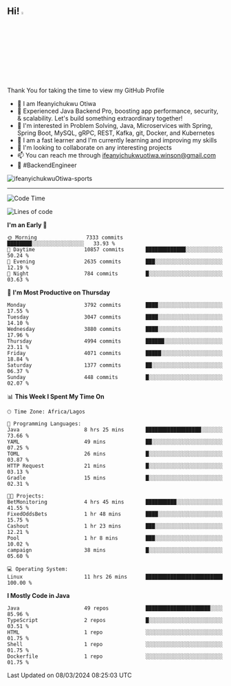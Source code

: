 <!-- BLOG-POST-LIST:START --><!-- BLOG-POST-LIST:END -->

## Hi! <img src="https://media.giphy.com/media/hvRJCLFzcasrR4ia7z/giphy.gif" width="4%"> 

Thank You for taking the time to view my GitHub Profile

- 👋 I am Ifeanyichukwu Otiwa
- 🚀 Experienced Java Backend Pro, boosting app performance, security, & scalability. Let's build something extraordinary together!
- 👀 I'm interested in Problem Solving, Java, Microservices with Spring, Spring Boot, MySQL, gRPC, REST, Kafka, git, Docker, and Kubernetes
- 🌱 I am a fast learner and I'm currently learning and improving my skills
- 💞️ I'm looking to collaborate on any interesting projects
- 📫 You can reach me through ifeanyichukwuotiwa.winson@gmail.com
- 🚀 #BackendEngineer

<p align="left" marginTop="10px"> <img src="https://komarev.com/ghpvc/?username=ifeanyichukwuOtiwa-sports&label=Profile%20views&color=0e75b6&style=for-the-badge" alt="ifeanyichukwuOtiwa-sports" /> </p>

***

<!--START_SECTION:waka-->
![Code Time](http://img.shields.io/badge/Code%20Time-2%2C298%20hrs%2024%20mins-blue)

![Lines of code](https://img.shields.io/badge/From%20Hello%20World%20I%27ve%20Written-4.6%20million%20lines%20of%20code-blue)

**I'm an Early 🐤** 

```text
🌞 Morning                7333 commits        ████████░░░░░░░░░░░░░░░░░   33.93 % 
🌆 Daytime                10857 commits       █████████████░░░░░░░░░░░░   50.24 % 
🌃 Evening                2635 commits        ███░░░░░░░░░░░░░░░░░░░░░░   12.19 % 
🌙 Night                  784 commits         █░░░░░░░░░░░░░░░░░░░░░░░░   03.63 % 
```
📅 **I'm Most Productive on Thursday** 

```text
Monday                   3792 commits        ████░░░░░░░░░░░░░░░░░░░░░   17.55 % 
Tuesday                  3047 commits        ████░░░░░░░░░░░░░░░░░░░░░   14.10 % 
Wednesday                3880 commits        ████░░░░░░░░░░░░░░░░░░░░░   17.96 % 
Thursday                 4994 commits        ██████░░░░░░░░░░░░░░░░░░░   23.11 % 
Friday                   4071 commits        █████░░░░░░░░░░░░░░░░░░░░   18.84 % 
Saturday                 1377 commits        ██░░░░░░░░░░░░░░░░░░░░░░░   06.37 % 
Sunday                   448 commits         █░░░░░░░░░░░░░░░░░░░░░░░░   02.07 % 
```


📊 **This Week I Spent My Time On** 

```text
🕑︎ Time Zone: Africa/Lagos

💬 Programming Languages: 
Java                     8 hrs 25 mins       ██████████████████░░░░░░░   73.66 % 
YAML                     49 mins             ██░░░░░░░░░░░░░░░░░░░░░░░   07.25 % 
TOML                     26 mins             █░░░░░░░░░░░░░░░░░░░░░░░░   03.87 % 
HTTP Request             21 mins             █░░░░░░░░░░░░░░░░░░░░░░░░   03.13 % 
Gradle                   15 mins             █░░░░░░░░░░░░░░░░░░░░░░░░   02.31 % 

🐱‍💻 Projects: 
BetMonitoring            4 hrs 45 mins       ██████████░░░░░░░░░░░░░░░   41.55 % 
FixedOddsBets            1 hr 48 mins        ████░░░░░░░░░░░░░░░░░░░░░   15.75 % 
Cashout                  1 hr 23 mins        ███░░░░░░░░░░░░░░░░░░░░░░   12.21 % 
Pool                     1 hr 8 mins         ███░░░░░░░░░░░░░░░░░░░░░░   10.02 % 
campaign                 38 mins             █░░░░░░░░░░░░░░░░░░░░░░░░   05.60 % 

💻 Operating System: 
Linux                    11 hrs 26 mins      █████████████████████████   100.00 % 
```

**I Mostly Code in Java** 

```text
Java                     49 repos            █████████████████████░░░░   85.96 % 
TypeScript               2 repos             █░░░░░░░░░░░░░░░░░░░░░░░░   03.51 % 
HTML                     1 repo              ░░░░░░░░░░░░░░░░░░░░░░░░░   01.75 % 
Shell                    1 repo              ░░░░░░░░░░░░░░░░░░░░░░░░░   01.75 % 
Dockerfile               1 repo              ░░░░░░░░░░░░░░░░░░░░░░░░░   01.75 % 
```




 Last Updated on 08/03/2024 08:25:03 UTC
<!--END_SECTION:waka-->

<!--
<p align="center">
![trophy](https://github-profile-trophy.vercel.app/?username=ifeanyichukwuOtiwa-sports&theme=onedark) (https://github.com/ryo-ma/github-profile-trophy)
</p>
-->

<!---
ifeanyi-otiwa/ifeanyi-otiwa is a ✨ special ✨ repository because its `README.md` (this file) appears on your GitHub profile.
You can click the Preview link to take a look at your changes.
--->
